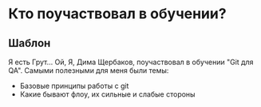 # Кто поучаствовал в обучении?

## Шаблон

Я есть Грут... Ой, Я, Дима Щербаков, поучаствовал в обучении "Git для QA". 
Самыми полезными для меня были темы:
* Базовые принципы работы с git 
* Какие бывают флоу, их сильные и слабые стороны
